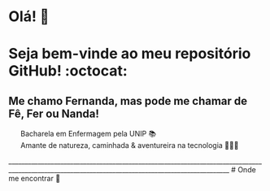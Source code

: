 #  <b> Olá! </b> 👋
#  Seja bem-vinde ao meu repositório GitHub! :octocat:
##  Me chamo Fernanda, mas pode me chamar de Fê, Fer ou Nanda! <br/> 
 <p>
  <ul>
    Bacharela em Enfermagem pela UNIP 📚 <br/>
    Amante de natureza, caminhada & aventureira na tecnologia 👩🏿‍💻
    </ul>
__________________________________________________________________________________________________________________________________________________
# Onde me encontrar 📢
<p alinhar>
  <a href="https://www.linkedin.com/in/fernanda-caroline-918302102/">
